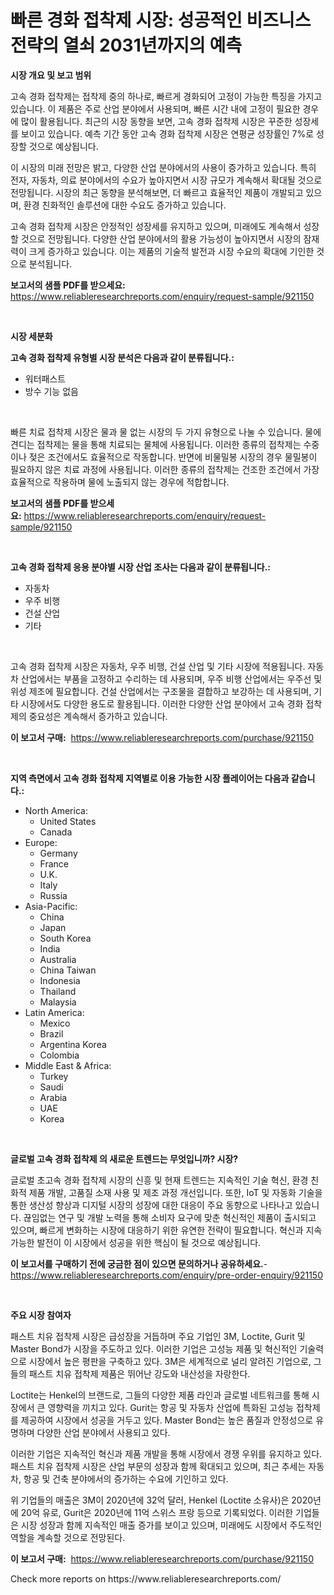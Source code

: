 <p><h1>빠른 경화 접착제 시장: 성공적인 비즈니스 전략의 열쇠 2031년까지의 예측</h1></p><p><strong>시장 개요 및 보고 범위</strong></p>
<p><p>고속 경화 접착제는 접착제 중의 하나로, 빠르게 경화되어 고정이 가능한 특징을 가지고 있습니다. 이 제품은 주로 산업 분야에서 사용되며, 빠른 시간 내에 고정이 필요한 경우에 많이 활용됩니다. 최근의 시장 동향을 보면, 고속 경화 접착제 시장은 꾸준한 성장세를 보이고 있습니다. 예측 기간 동안 고속 경화 접착제 시장은 연평균 성장률인 7%로 성장할 것으로 예상됩니다. </p><p>이 시장의 미래 전망은 밝고, 다양한 산업 분야에서의 사용이 증가하고 있습니다. 특히 전자, 자동차, 의료 분야에서의 수요가 높아지면서 시장 규모가 계속해서 확대될 것으로 전망됩니다. 시장의 최근 동향을 분석해보면, 더 빠르고 효율적인 제품이 개발되고 있으며, 환경 친화적인 솔루션에 대한 수요도 증가하고 있습니다.</p><p>고속 경화 접착제 시장은 안정적인 성장세를 유지하고 있으며, 미래에도 계속해서 성장할 것으로 전망됩니다. 다양한 산업 분야에서의 활용 가능성이 높아지면서 시장의 잠재력이 크게 증가하고 있습니다. 이는 제품의 기술적 발전과 시장 수요의 확대에 기인한 것으로 분석됩니다.</p></p>
<p><strong>보고서의 샘플 PDF를 받으세요:</strong> <a href="https://www.reliableresearchreports.com/enquiry/request-sample/921150">https://www.reliableresearchreports.com/enquiry/request-sample/921150</a></p>
<p>&nbsp;</p>
<p><strong>시장 세분화</strong></p>
<p><strong>고속 경화 접착제 유형별 시장 분석은 다음과 같이 분류됩니다.:</strong></p>
<p><ul><li>워터패스트</li><li>방수 기능 없음</li></ul></p>
<p>&nbsp;</p>
<p><p>빠른 치료 접착제 시장은 물과 물 없는 시장의 두 가지 유형으로 나눌 수 있습니다. 물에 견디는 접착제는 물을 통해 치료되는 물체에 사용됩니다. 이러한 종류의 접착제는 수중이나 젖은 조건에서도 효율적으로 작동합니다. 반면에 비물밀봉 시장의 경우 물밀봉이 필요하지 않은 치료 과정에 사용됩니다. 이러한 종류의 접착제는 건조한 조건에서 가장 효율적으로 작용하며 물에 노출되지 않는 경우에 적합합니다.</p></p>
<p><strong>보고서의 샘플 PDF를 받으세요:</strong>&nbsp;<a href="https://www.reliableresearchreports.com/enquiry/request-sample/921150">https://www.reliableresearchreports.com/enquiry/request-sample/921150</a></p>
<p>&nbsp;</p>
<p><strong> 고속 경화 접착제 응용 분야별 시장 산업 조사는 다음과 같이 분류됩니다.:</strong></p>
<p><ul><li>자동차</li><li>우주 비행</li><li>건설 산업</li><li>기타</li></ul></p>
<p>&nbsp;</p>
<p><p>고속 경화 접착제 시장은 자동차, 우주 비행, 건설 산업 및 기타 시장에 적용됩니다. 자동차 산업에서는 부품을 고정하고 수리하는 데 사용되며, 우주 비행 산업에서는 우주선 및 위성 제조에 필요합니다. 건설 산업에서는 구조물을 결합하고 보강하는 데 사용되며, 기타 시장에서도 다양한 용도로 활용됩니다. 이러한 다양한 산업 분야에서 고속 경화 접착제의 중요성은 계속해서 증가하고 있습니다.</p></p>
<p><strong>이 보고서 구매:</strong>&nbsp; <a href="https://www.reliableresearchreports.com/purchase/921150">https://www.reliableresearchreports.com/purchase/921150</a></p>
<p>&nbsp;</p>
<p><strong>지역 측면에서 고속 경화 접착제 지역별로 이용 가능한 시장 플레이어는 다음과 같습니다.:</strong></p>
<p><ul>
    <li>
        North America:
        <ul>
            <li>United States</li>
            <li>Canada</li>
        </ul>
    </li>
    <li>
        Europe:
        <ul>
            <li>Germany</li>
            <li>France</li>
            <li>U.K.</li>
            <li>Italy</li>
            <li>Russia</li>
        </ul>
    </li>
    <li>
        Asia-Pacific:
        <ul>
            <li>China</li>
            <li>Japan</li>
            <li>South Korea</li>
            <li>India</li>
            <li>Australia</li>
            <li>China Taiwan</li>
            <li>Indonesia</li>
            <li>Thailand</li>
            <li>Malaysia</li>
        </ul>
    </li>
    <li>
        Latin America:
        <ul>
            <li>Mexico</li>
            <li>Brazil</li>
            <li>Argentina Korea</li>
            <li>Colombia</li>
        </ul>
    </li>
    <li>
        Middle East & Africa:
        <ul>
            <li>Turkey</li>
            <li>Saudi</li>
            <li>Arabia</li>
            <li>UAE</li>
            <li>Korea</li>
        </ul>
    </li>
    </ul></p>
<p>&nbsp;</p>
<p><strong>글로벌 고속 경화 접착제 의 새로운 트렌드는 무엇입니까? 시장?</strong></p>
<p><p>글로벌 초고속 경화 접착제 시장의 신흥 및 현재 트렌드는 지속적인 기술 혁신, 환경 친화적 제품 개발, 고품질 소재 사용 및 제조 과정 개선입니다. 또한, IoT 및 자동화 기술을 통한 생산성 향상과 디지털 시장의 성장에 대한 대응이 주요 동향으로 나타나고 있습니다. 끊임없는 연구 및 개발 노력을 통해 소비자 요구에 맞춘 혁신적인 제품이 출시되고 있으며, 빠르게 변화하는 시장에 대응하기 위한 유연한 전략이 필요합니다. 혁신과 지속 가능한 발전이 이 시장에서 성공을 위한 핵심이 될 것으로 예상됩니다.</p></p>
<p><strong>이 보고서를 구매하기 전에 궁금한 점이 있으면 문의하거나 공유하세요.</strong>- <a href="https://www.reliableresearchreports.com/enquiry/pre-order-enquiry/921150">https://www.reliableresearchreports.com/enquiry/pre-order-enquiry/921150</a></p>
<p>&nbsp;</p>
<p><strong>주요 시장 참여자</strong></p>
<p><p>패스트 치유 접착제 시장은 급성장을 거듭하며 주요 기업인 3M, Loctite, Gurit 및 Master Bond가 시장을 주도하고 있다. 이러한 기업은 고성능 제품 및 혁신적인 기술력으로 시장에서 높은 평판을 구축하고 있다. 3M은 세계적으로 널리 알려진 기업으로, 그들의 패스트 치유 접착제 제품은 뛰어난 강도와 내산성을 자랑한다. </p><p>Loctite는 Henkel의 브랜드로, 그들의 다양한 제품 라인과 글로벌 네트워크를 통해 시장에서 큰 영향력을 끼치고 있다. Gurit는 항공 및 자동차 산업에 특화된 고성능 접착제를 제공하여 시장에서 성공을 거두고 있다. Master Bond는 높은 품질과 안정성으로 유명하며 다양한 산업 분야에서 사용되고 있다. </p><p>이러한 기업은 지속적인 혁신과 제품 개발을 통해 시장에서 경쟁 우위를 유지하고 있다. 패스트 치유 접착제 시장은 산업 부문의 성장과 함께 확대되고 있으며, 최근 추세는 자동차, 항공 및 건축 분야에서의 증가하는 수요에 기인하고 있다. </p><p>위 기업들의 매출은 3M이 2020년에 32억 달러, Henkel (Loctite 소유사)은 2020년에 20억 유로, Gurit은 2020년에 11억 스위스 프랑 등으로 기록되었다. 이러한 기업들은 시장 성장과 함께 지속적인 매출 증가를 보이고 있으며, 미래에도 시장에서 주도적인 역할을 계속할 것으로 전망된다.</p></p>
<p><strong>이 보고서 구매:</strong>&nbsp;&nbsp;<a href="https://www.reliableresearchreports.com/purchase/921150">https://www.reliableresearchreports.com/purchase/921150</a></p>
<p>Check more reports on https://www.reliableresearchreports.com/</p>

